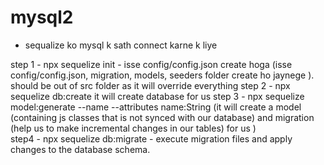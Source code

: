 # mysql2 
- sequalize ko mysql k sath connect karne k liye

step 1 - npx sequelize init - isse config/config.json create hoga (isse config/config.json, migration, models, seeders folder create ho jaynege ). should be out of src folder as it will override everything 
step 2 - npx sequelize db:create it will create database for us
step 3 - npx sequelize model:generate --name <model Name> --attributes name:String (it will create a model (containing js classes that is not synced with our database) and migration (help us to make incremental changes in our tables) for us )  
step4 - npx sequelize db:migrate -  execute migration files and apply changes to the database schema.